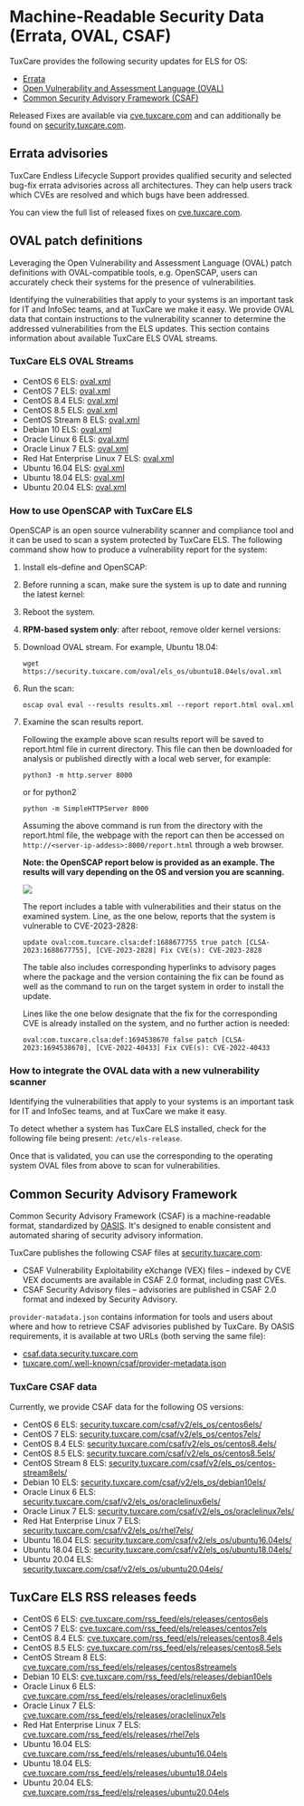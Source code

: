 # Machine-Readable Security Data (Errata, OVAL, CSAF)

TuxCare provides the following security updates for ELS for OS:

* [Errata](#errata-advisories)
* [Open Vulnerability and Assessment Language (OVAL)](#oval-patch-definitions)
* [Common Security Advisory Framework (CSAF)](#common-security-advisory-framework)

Released Fixes are available via [cve.tuxcare.com](https://cve.tuxcare.com/els/releases) and can additionally be found on [security.tuxcare.com](https://security.tuxcare.com).

## Errata advisories

TuxCare Endless Lifecycle Support provides qualified security and selected bug-fix errata advisories across all architectures. They can help users track which CVEs are resolved and which bugs have been addressed.

You can view the full list of released fixes on [cve.tuxcare.com](https://cve.tuxcare.com/els/releases).

## OVAL patch definitions

Leveraging the Open Vulnerability and Assessment Language (OVAL) patch definitions with OVAL-compatible tools, e.g. OpenSCAP, users can accurately check their systems for the presence of vulnerabilities.

Identifying the vulnerabilities that apply to your systems is an important task for IT and InfoSec teams, and at TuxCare we make it easy. We provide OVAL data that contain instructions to the vulnerability scanner to determine the addressed vulnerabilities from the ELS updates.  This section contains information about available TuxCare ELS OVAL streams.

### TuxCare ELS OVAL Streams

* CentOS 6 ELS: [oval.xml](https://security.tuxcare.com/oval/els_os/centos6els/oval.xml)
* CentOS 7 ELS: [oval.xml](https://security.tuxcare.com/oval/els_os/centos7els/oval.xml)
* CentOS 8.4 ELS: [oval.xml](https://security.tuxcare.com/oval/els_os/centos8.4els/oval.xml)
* CentOS 8.5 ELS: [oval.xml](https://security.tuxcare.com/oval/els_os/centos8.5els/oval.xml)
* CentOS Stream 8 ELS: [oval.xml](https://security.tuxcare.com/oval/els_os/centos-stream8els/oval.xml)
* Debian 10 ELS: [oval.xml](https://security.tuxcare.com/oval/els_os/debian10els/oval.xml)
* Oracle Linux 6 ELS: [oval.xml](https://security.tuxcare.com/oval/els_os/oraclelinux6els/oval.xml)
* Oracle Linux 7 ELS: [oval.xml](https://security.tuxcare.com/oval/els_os/oraclelinux7els/oval.xml)
* Red Hat Enterprise Linux 7 ELS: [oval.xml](https://security.tuxcare.com/oval/els_os/rhel7els/oval.xml)
* Ubuntu 16.04 ELS: [oval.xml](https://security.tuxcare.com/oval/els_os/ubuntu16.04els/oval.xml)
* Ubuntu 18.04 ELS: [oval.xml](https://security.tuxcare.com/oval/els_os/ubuntu18.04els/oval.xml)
* Ubuntu 20.04 ELS: [oval.xml](https://security.tuxcare.com/oval/els_os/ubuntu20.04els/oval.xml)

### How to use OpenSCAP with TuxCare ELS

OpenSCAP is an open source vulnerability scanner and compliance tool and it can be used to scan a system protected by TuxCare ELS. The following command show how to produce a vulnerability report for the system:

1. Install els-define and OpenSCAP:

   <CodeTabs :tabs="[
     { title: 'RPM', content: `yum install els-define openscap openscap-utils scap-security-guide -y` },
     { title: 'DEB', content: `apt-get install els-define libopenscap8 -y` }
   ]" />

2. Before running a scan, make sure the system is up to date and running the latest kernel:

   <CodeTabs :tabs="[
     { title: 'RPM', content: `yum update -y` },
     { title: 'DEB', content: `apt-get update && apt-get upgrade -y` }
   ]" />

3. Reboot the system.

4. **RPM-based system only**: after reboot, remove older kernel versions:

   <CodeTabs :tabs="[
     { title: 'EL 6, EL 7', content: `package-cleanup --oldkernels --count=1 -y` },
     { title: 'EL 8, EL 9', content: `dnf remove --oldinstallonly -y` }
   ]" />

4. Download OVAL stream. For example, Ubuntu 18.04:

   <CodeWithCopy>

   ```
   wget https://security.tuxcare.com/oval/els_os/ubuntu18.04els/oval.xml
   ```

   </CodeWithCopy>

5. Run the scan:

   <CodeWithCopy>

   ```
   oscap oval eval --results results.xml --report report.html oval.xml
   ```

   </CodeWithCopy>

4. Examine the scan results report.

   Following the example above scan results report will be saved to report.html file in current directory. This file can then be downloaded for analysis or published directly with a local web server, for example:

   <CodeWithCopy>

   ```
   python3 -m http.server 8000
   ```

   </CodeWithCopy>

   or for python2

   <CodeWithCopy>

   ```
   python -m SimpleHTTPServer 8000
   ```

   </CodeWithCopy>

   Assuming the above command is run from the directory with the report.html file, the webpage with the report can then be accessed on `http://<server-ip-addess>:8000/report.html` through a web browser.

   **Note: the OpenSCAP report below is provided as an example. The results will vary depending on the OS and version you are scanning.**

   ![](/images/available-cve-fixes-and-their-status.png)

   The report includes a table with vulnerabilities and their status on the examined system. Line, as the one below, reports that the system is vulnerable to CVE-2023-2828:

   ```
   update oval:com.tuxcare.clsa:def:1688677755 true patch [CLSA-2023:1688677755], [CVE-2023-2828] Fix CVE(s): CVE-2023-2828
   ```

   The table also includes corresponding hyperlinks to advisory pages where the package and the version containing the fix can be found as well as the command to run on the target system in order to install the update.

   Lines like the one below designate that the fix for the corresponding CVE is already installed on the system, and no further action is needed:
 
   ```
   oval:com.tuxcare.clsa:def:1694538670 false patch [CLSA-2023:1694538670], [CVE-2022-40433] Fix CVE(s): CVE-2022-40433
   ```

### How to integrate the OVAL data with a new vulnerability scanner

Identifying the vulnerabilities that apply to your systems is an important task for IT and InfoSec teams, and at TuxCare we make it easy.

To detect whether a system has TuxCare ELS installed, check for the following file being present: `/etc/els-release`.

Once that is validated, you can use the corresponding to the operating system OVAL files from above to scan for vulnerabilities.

## Common Security Advisory Framework

Common Security Advisory Framework (CSAF) is a machine-readable format, standardized by [OASIS](https://www.csaf.io/). It's designed to enable consistent and automated sharing of security advisory information. 

TuxCare publishes the following CSAF files at [security.tuxcare.com](https://security.tuxcare.com/csaf/v2/):
* CSAF Vulnerability Exploitability eXchange (VEX) files – indexed by CVE VEX documents are available in CSAF 2.0 format, including past CVEs.
* CSAF Security Advisory files – advisories are published in CSAF 2.0 format and indexed by Security Advisory.

`provider-matadata.json` contains information for tools and users about where and how to retrieve CSAF advisories published by TuxCare. By OASIS requirements, it is available at two URLs (both serving the same file):
* [csaf.data.security.tuxcare.com](https://csaf.data.security.tuxcare.com/)
* [tuxcare.com/.well-known/csaf/provider-metadata.json](https://tuxcare.com/.well-known/csaf/provider-metadata.json)

### TuxCare CSAF data

Currently, we provide CSAF data for the following OS versions:

* CentOS 6 ELS: [security.tuxcare.com/csaf/v2/els_os/centos6els/](https://security.tuxcare.com/csaf/v2/els_os/centos6els/)
* CentOS 7 ELS: [security.tuxcare.com/csaf/v2/els_os/centos7els/](hhttps://security.tuxcare.com/csaf/v2/els_os/centos7els/)
* CentOS 8.4 ELS: [security.tuxcare.com/csaf/v2/els_os/centos8.4els/](https://security.tuxcare.com/csaf/v2/els_os/centos8.4els/)
* CentOS 8.5 ELS: [security.tuxcare.com/csaf/v2/els_os/centos8.5els/](https://security.tuxcare.com/csaf/v2/els_os/centos8.5els/)
* CentOS Stream 8 ELS: [security.tuxcare.com/csaf/v2/els_os/centos-stream8els/](https://security.tuxcare.com/csaf/v2/els_os/centos-stream8els/)
* Debian 10 ELS: [security.tuxcare.com/csaf/v2/els_os/debian10els/](https://security.tuxcare.com/csaf/v2/els_os/debian10els/)
* Oracle Linux 6 ELS: [security.tuxcare.com/csaf/v2/els_os/oraclelinux6els/](https://security.tuxcare.com/csaf/v2/els_os/oraclelinux6els/)
* Oracle Linux 7 ELS: [security.tuxcare.com/csaf/v2/els_os/oraclelinux7els/](https://security.tuxcare.com/csaf/v2/els_os/oraclelinux7els/)
* Red Hat Enterprise Linux 7 ELS: [security.tuxcare.com/csaf/v2/els_os/rhel7els/](https://security.tuxcare.com/csaf/v2/els_os/rhel7els/)
* Ubuntu 16.04 ELS: [security.tuxcare.com/csaf/v2/els_os/ubuntu16.04els/](https://security.tuxcare.com/csaf/v2/els_os/ubuntu16.04els/)
* Ubuntu 18.04 ELS: [security.tuxcare.com/csaf/v2/els_os/ubuntu18.04els/](https://security.tuxcare.com/csaf/v2/els_os/ubuntu18.04els/)
* Ubuntu 20.04 ELS: [security.tuxcare.com/csaf/v2/els_os/ubuntu20.04els/](https://security.tuxcare.com/csaf/v2/els_os/ubuntu20.04els/)

## TuxCare ELS RSS releases feeds

* CentOS 6 ELS: [cve.tuxcare.com/rss_feed/els/releases/centos6els](https://cve.tuxcare.com/rss_feed/els/releases/centos6els)
* CentOS 7 ELS: [cve.tuxcare.com/rss_feed/els/releases/centos7els](https://cve.tuxcare.com/rss_feed/els/releases/centos7els)
* CentOS 8.4 ELS: [cve.tuxcare.com/rss_feed/els/releases/centos8.4els](https://cve.tuxcare.com/rss_feed/els/releases/centos8.4els)
* CentOS 8.5 ELS: [cve.tuxcare.com/rss_feed/els/releases/centos8.5els](https://cve.tuxcare.com/rss_feed/els/releases/centos8.5els)
* CentOS Stream 8 ELS: [cve.tuxcare.com/rss_feed/els/releases/centos8streamels](https://cve.tuxcare.com/rss_feed/els/releases/centos8streamels)
* Debian 10 ELS: [cve.tuxcare.com/rss_feed/els/releases/debian10els](https://cve.tuxcare.com/rss_feed/els/releases/debian10els)
* Oracle Linux 6 ELS: [cve.tuxcare.com/rss_feed/els/releases/oraclelinux6els](https://cve.tuxcare.com/rss_feed/els/releases/oraclelinux6els)
* Oracle Linux 7 ELS: [cve.tuxcare.com/rss_feed/els/releases/oraclelinux7els](https://cve.tuxcare.com/rss_feed/els/releases/oraclelinux7els)
* Red Hat Enterprise Linux 7 ELS: [cve.tuxcare.com/rss_feed/els/releases/rhel7els](https://cve.tuxcare.com/rss_feed/els/releases/rhel7els)
* Ubuntu 16.04 ELS: [cve.tuxcare.com/rss_feed/els/releases/ubuntu16.04els](https://cve.tuxcare.com/rss_feed/els/releases/ubuntu16.04els)
* Ubuntu 18.04 ELS: [cve.tuxcare.com/rss_feed/els/releases/ubuntu18.04els](https://cve.tuxcare.com/rss_feed/els/releases/ubuntu18.04els)
* Ubuntu 20.04 ELS: [cve.tuxcare.com/rss_feed/els/releases/ubuntu20.04els](https://cve.tuxcare.com/rss_feed/els/releases/ubuntu20.04els)

